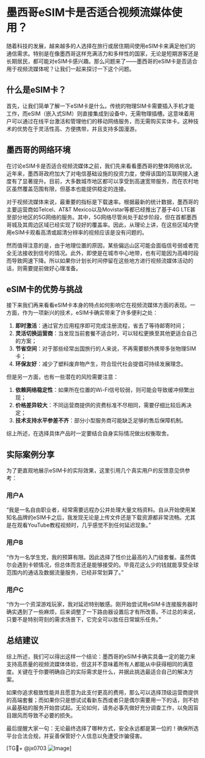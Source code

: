 # 墨西哥eSIM卡是否适合视频流媒体使用？

随着科技的发展，越来越多的人选择在旅行或居住期间使用eSIM卡来满足他们的通信需求。特别是在像墨西哥这样充满活力和多样性的国家，无论是短期游客还是长期居民，都可能对eSIM卡感兴趣。那么问题来了——墨西哥的eSIM卡是否适合用于视频流媒体呢？让我们一起来探讨一下这个问题。

## 什么是eSIM卡？

首先，让我们简单了解一下eSIM卡是什么。传统的物理SIM卡需要插入手机才能工作，而eSIM（嵌入式SIM）则直接集成到设备中，无需物理插槽。这意味着用户可以通过在线平台激活和管理他们的移动网络服务，而无需购买实体卡。这种技术的优势在于灵活性高、方便携带，并且支持多国漫游。

## 墨西哥的网络环境

在讨论eSIM卡是否适合视频流媒体之前，我们先来看看墨西哥的整体网络状况。近年来，墨西哥政府加大了对电信基础设施的投资力度，使得该国的互联网接入速度有了显著提升。目前，大多数城市地区都可以享受到高速宽带服务，而在农村地区虽然覆盖范围有限，但基本也能提供稳定的连接。

对于视频流媒体来说，最重要的指标是下载速率。根据最新的统计数据，墨西哥的主要运营商如Telcel、AT&T Mexico以及Movistar等都已经推出了基于4G LTE甚至部分地区的5G网络的服务。其中，5G网络尽管尚处于起步阶段，但在首都墨西哥城及其周边区域已经实现了较好的覆盖率。因此，从理论上讲，在这些区域内使用eSIM卡观看高清或超清分辨率的视频应该是没有问题的。

然而值得注意的是，由于地理位置的原因，某些偏远山区可能会面临信号弱或者完全无法接收到信号的情况。此外，即使是在城市中心地带，也有可能因为高峰时段而导致网速下降。所以如果你计划长时间停留在这些地方进行视频流媒体活动的话，则需要提前做好心理准备。

## eSIM卡的优势与挑战

接下来我们再来看看eSIM卡本身的特点如何影响它在视频流媒体方面的表现。一方面，作为一项新兴的技术，eSIM卡确实带来了许多便利之处：

1. **即时激活**：通过官方应用程序即可完成注册流程，省去了等待邮寄时间；
2. **灵活切换运营商**：当发现当前套餐不适合时，可以轻松更换至其他更适合自己的方案；
3. **节省空间**：对于那些经常出国旅行的人来说，不再需要额外携带多张物理SIM卡；
4. **环保友好**：减少了塑料废弃物产生，符合现代社会提倡可持续发展理念。

但是另一方面，也有一些潜在的风险需要注意：

1. **依赖网络稳定性**：如果所在位置的Wi-Fi信号较弱，则可能会导致缓冲频繁出现；
2. **价格差异较大**：不同运营商提供的资费标准不尽相同，需要仔细比较后再决定；
3. **技术支持水平参差不齐**：部分小型服务商可能缺乏足够的售后保障机制。

综上所述，在选择具体产品时一定要结合自身实际情况做出权衡取舍。

## 实际案例分享

为了更直观地展示eSIM卡的实际效果，这里引用几个真实用户的反馈意见供参考：

### 用户A
“我是一名自由职业者，经常需要远程办公并处理大量文档资料。自从开始使用某知名品牌的eSIM卡之后，我发现无论是上传文件还是下载资源都非常流畅。尤其是在观看YouTube教程视频时，几乎感觉不到任何延迟现象。”

### 用户B
“作为一名学生党，我的预算有限。因此选择了性价比最高的入门级套餐。虽然偶尔会遇到卡顿情况，但总体而言还是能够接受的。毕竟花这么少的钱就能享受全球范围内的通话及数据流量服务，已经非常划算了。”

### 用户C
“作为一个资深游戏玩家，我对延迟特别敏感。刚开始尝试用eSIM卡连接服务器时确实遇到了一些麻烦，后来调整了一下路由器设置后才有所改善。不过总的来说，只要不是特别苛刻的需求场景下，它完全可以胜任日常娱乐任务。”

## 总结建议

综上所述，我们可以得出这样一个结论：墨西哥的eSIM卡确实具备一定的能力来支持高质量的视频流媒体体验，但这并不意味着所有人都能从中获得相同的满意度。关键在于你要明确自己的实际需求是什么，并据此挑选最适合自己的解决方案。

如果你追求极致性能并且愿意为此支付更高的费用，那么可以选择顶级运营商提供的高端套餐；而如果你只是想试试看新东西或者只是偶尔需要用一下的话，则不妨从最基础的服务开始尝试起。无论如何，请务必事先做好充分调查工作，以免因盲目跟风而导致不必要的损失。

最后提醒大家一句：无论最终选择了哪种方式，安全永远都是第一位的！确保所选平台合法合规，并妥善保管好个人信息以免遭受诈骗侵害。

[TG💪+ @jx0703 ![Image](https://github.com/user-attachments/assets/dbca1d08-cadb-493c-b0ec-ad6f7a83f270)]